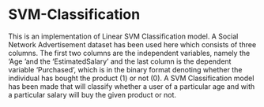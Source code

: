 # SVM-Classification
This is an implementation of Linear SVM Classification model. A Social Network Advertisement dataset has been used here which consists of three columns. The first two columns are the independent variables, namely the ‘Age ’and the ‘EstimatedSalary’ and the last column is the dependent variable ‘Purchased’, which is in the binary format denoting whether the individual has bought the product (1) or not (0). A SVM Classification model has been made that will classify whether a user of a particular age and with a particular salary will buy the given product or not.

